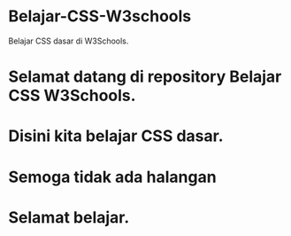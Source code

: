 # Belajar-CSS-W3schools
Belajar CSS dasar di W3Schools.

# Selamat datang di repository Belajar CSS W3Schools.
# Disini kita belajar CSS dasar.

# Semoga tidak ada halangan

# Selamat belajar.
